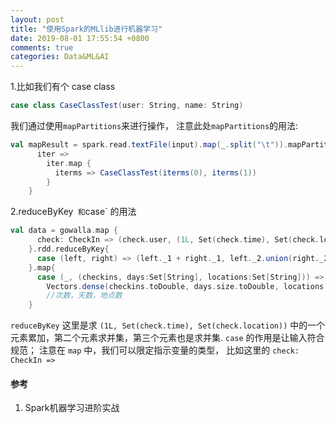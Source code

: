 ```yaml
---
layout: post
title: "使用Spark的MLlib进行机器学习"
date: 2019-08-01 17:55:54 +0800
comments: true
categories: Data&ML&AI
---
```


1.比如我们有个 case class

```scala
case class CaseClassTest(user: String, name: String)
```

我们通过使用`mapPartitions`来进行操作， 注意此处`mapPartitions`的用法:

```scala
val mapResult = spark.read.textFile(input).map(_.split("\t")).mapPartitions {
      iter =>
        iter.map {
          iterms => CaseClassTest(iterms(0), iterms(1))
        }
    }
```



2.reduceByKey`  和 `case` 的用法

```scala
val data = gowalla.map {
      check: CheckIn => (check.user, (1L, Set(check.time), Set(check.location)))
    }.rdd.reduceByKey{
      case (left, right) => (left._1 + right._1, left._2.union(right._2),left._3.union(right._3))
    }.map{
      case (_, (checkins, days:Set[String], locations:Set[String])) =>
        Vectors.dense(checkins.toDouble, days.size.toDouble, locations.size.toDouble)
        //次数，天数，地点数
    }
```



`reduceByKey` 这里是求 `(1L, Set(check.time), Set(check.location))` 中的一个元素累加，第二个元素求并集，第三个元素也是求并集. `case` 的作用是让输入符合规范； 注意在 `map` 中，我们可以限定指示变量的类型， 比如这里的 `check: CheckIn =>`



#### 参考

1. Spark机器学习进阶实战